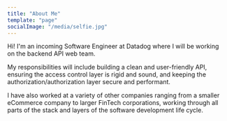```yaml
---
title: "About Me"
template: "page"
socialImage: "/media/selfie.jpg"
---
```


Hi! I'm an incoming Software Engineer at Datadog where I will be working on the backend API web team.

My responsibilities will include building a clean and user-friendly API, ensuring the access control layer is rigid and sound, and keeping the authorization/authorization layer secure and performant.

I have also worked at a variety of other companies ranging from a smaller eCommerce company to larger FinTech corporations, working through all parts of the stack and layers of the software development life cycle.
